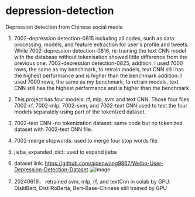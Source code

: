 # depression-detection
Depression detection from Chinese social media

1. 7002-depression detection-0815 including all codes, such as data processing, models, and feature extraction for user's profile and tweets. While 7002-depression detection-0816, re-training the text CNN model with the database without tokenisation showed little difference from the previous one. 7002-depression detection-0825, addition: I used 7000 rows, the same as my benchmark, to retrain models, text CNN still has the highest performance and is higher than the benchmark
addition: I used 7000 rows, the same as my benchmark, to retrain models, text CNN still has the highest performance and is higher than the benchmark
2. This project has four models: rf, mlp, svm and text CNN.  Those four files 7002-rf, 7002-mlp, 7002-svm, and 7002-text CNN used to test the four models separately using part of the tokenized dataset. 
3. 7002-text CNN -no tokenization dataset: same code but no tokenized dataset with 7002-text CNN file.
4. 7002-merge stopwords: used to merge four stop words file.
5. jieba_expanded_dict: used to expand jieba
6.  dataset link: https://github.com/aidenwang9867/Weibo-User-Depression-Detection-Dataset
![image](https://github.com/ShDanny/depression-detection/assets/125326817/d0f5268d-dc54-44de-b52c-2c1fa195e4f5)

7. 20240619， retrained svm, mlp, rf, and textCnn in colab by GPU. DisitiBert, DistilRoBerta, Bert-Base-Chinese still trained by GPU
